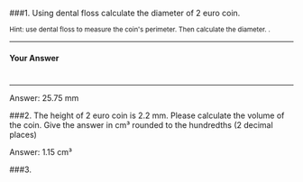 ###1. Using dental floss calculate the diameter of 2 euro coin.

<small><span class="gray">Hint</span>: use dental floss to measure the coin's perimeter. Then calculate the diameter.
.</small>




---

#### Your Answer

#


#

#


#

#

#

#

#

---



<div class="answer hidden">
    Answer: 25.75 mm
</div>

###2. The height of 2 euro coin is 2.2 mm. Please calculate the volume of the coin. Give the answer in cm³ rounded to the  hundredths (2 decimal places)
    

<div class="answer hidden">
    Answer: 1.15 cm³
</div>

###3. 